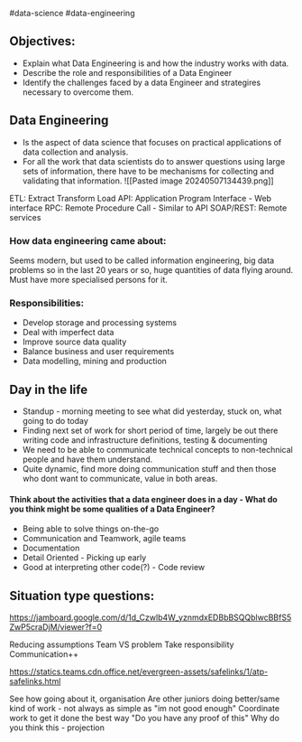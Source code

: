 #data-science #data-engineering 

## Objectives:
- Explain what Data Engineering is and how the industry works with data.
- Describe the role and responsibilities of a Data Engineer
- Identify the challenges faced by a data Engineer and strategires necessary to overcome them.


## Data Engineering

- Is the aspect of data science that focuses on practical applications of data collection and analysis.
- For all the work that data scientists do to answer questions using large sets of information, there have to be mechanisms for collecting and validating that information.
![[Pasted image 20240507134439.png]]

ETL: Extract Transform Load
API: Application Program Interface - Web interface
RPC: Remote Procedure Call - Similar to API
SOAP/REST: Remote services

### How data engineering came about:
Seems modern, but used to be called information engineering, big data problems so in the last 20 years or so, huge quantities of data flying around. Must have more specialised persons for it.


### Responsibilities:
- Develop storage and processing systems
- Deal with imperfect data
- Improve source data quality
- Balance business and user requirements
- Data modelling, mining and production

## Day in the life

- Standup - morning meeting to see what did yesterday, stuck on, what going to do today
- Finding next set of work for short period of time, largely be out there writing code and infrastructure definitions, testing & documenting
- We need to be able to communicate technical concepts to non-technical people and have them understand.
- Quite dynamic, find more doing communication stuff and then those who dont want to communicate, value in both areas.



#### Think about the activities that a data engineer does in a day - What do you think might be some qualities of a Data Engineer?

- Being able to solve things on-the-go
- Communication and Teamwork, agile teams
- Documentation
- Detail Oriented - Picking up early
- Good at interpreting other code(?) - Code review


## Situation type questions:

https://jamboard.google.com/d/1d_Czwlb4W_yznmdxEDBbBSQQblwcBBfS5ZwP5craDjM/viewer?f=0

Reducing assumptions
Team VS problem
Take responsibility
Communication++

https://statics.teams.cdn.office.net/evergreen-assets/safelinks/1/atp-safelinks.html

See how going about it, organisation
Are other juniors doing better/same kind of work - not always as simple as "im not good enough"
Coordinate work to get it done the best way
"Do you have any proof of this" Why do you think this - projection
